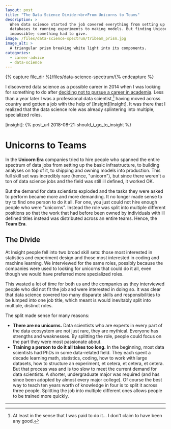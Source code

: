 ```yaml
---
layout: post
title: "The Data Science Divide:<br>From Unicorns to Teams"
description: >
  When data science started the job covered everything from setting up
  databases to running experiments to making models. But finding Unicorns was
  impossible; something had to give.
image: /files/data-science-spectrum/tribeam_prism.jpg
image_alt: >
  A triangular prism breaking white light into its components.
categories:
  - career-advice
  - data-science
---
```


{% capture file_dir %}/files/data-science-spectrum/{% endcapture %}

I discovered data science as a possible career in 2014 when I was looking for
something to do after [deciding not to pursue a career in academia][phd]. Less
than a year later I was a professional data scientist,[^pro] having moved
across country and gotten a job with the help of [Insight][insight]. It was
there that I realized that the data science role was already splintering into
multiple, specialized roles.

[^pro]: At least in the sense that I was paid to do it... I don't claim to
    have been any good.

[phd]: /blog/should-i-get-a-phd/#but-there-are-no-jobs
[insight]: {% post_url 2018-08-21-should_i_go_to_insight %}

# Unicorns to Teams

In the **Unicorn Era** companies tried to hire people who spanned the entire
spectrum of data jobs from setting up the basic infrastructure, to building
analyses on top of it, to shipping and owning models into production. This
full skill set was incredibly rare (hence, "unicorn"), but since there weren't
a ton of data science jobs and the field was still ill defined, it worked OK.

But the demand for data scientists exploded and the tasks they were asked to
perform became more and more demanding. It no longer made sense to try to find
one person to do it all. For one, you just could not hire enough people who
were "unicorns". Instead the role was split into multiple different positions
so that the work that had before been owned by individuals with ill defined
titles instead was distributed across an entire teams. Hence, the **Team
Era**.

## The Divide

At Insight people fell into two broad skill sets: those most interested in
statistics and experiment design and those most interested in coding and
machine learning. We interviewed for the same roles, possibly because the
companies were used to looking for unicorns that could do it all, even though
we would have preferred more specialized roles.

This wasted a lot of time for both us and the companies as they interviewed
people who did not fit the job and were interested in doing so. It was clear
that data science covered too many disparate skills and responsibilities to be
lumped into one job title, which meant is would inevitably split into
multiple, distinct roles.

The split made sense for many reasons:

- **There are no unicorns.** Data scientists who are experts in every part of
  the data ecosystem are not just rare, they are mythical. Everyone has
  strengths and weaknesses. By splitting the role, people could focus on the
  part they were most passionate about.
- **Training a person to do it all takes too long.** In the beginning, most
  data scientists had PhDs in some data-related field. They each spent a
  decade learning math, statistics, coding, how to work with large datasets,
  how to structure an experiment, et cetera, et cetera, et cetera. But that
  process was and is too slow to meet the current demand for data scientists.
  A shorter, undergraduate major was required (and has since been adopted by
  almost every major college). Of course the best way to teach ten years worth
  of knowledge in four is to split it across three people. Splitting the job
  into multiple different ones allows people to be trained more quickly.

---
